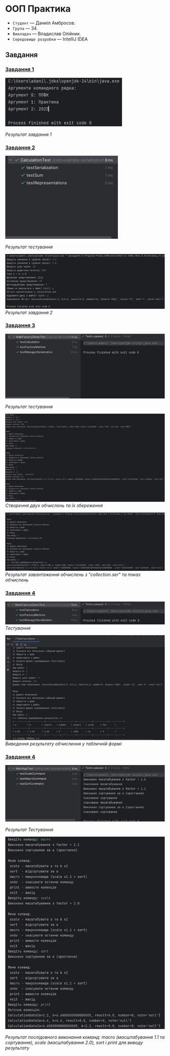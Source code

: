 # ООП Практика
- `Студент` — Даниіл Амбросов.
- `Група` — 34.
- `Викладач` — Владислав Олійник.
- `Середовище розробки` — IntelliJ IDEA

## Завдання

### [Завдання 1](https://github.com/F1xaze11/OOP-praktika-Java/tree/main/Проект%20Java/PR%201)

![Результат Завдання 1](https://github.com/F1xaze11/OOP-praktika-Java/blob/main/images/Завдання%201.jpg)

*Результат завдання 1*

### [Завдання 2](https://github.com/F1xaze11/OOP-praktika-Java/tree/main/Проект%20Java/PR%202)

![Результат Завдання 2.1](https://github.com/F1xaze11/OOP-praktika-Java/blob/main/images/Завдання%202.1.jpg)

*Результат тестування*

![Результат Завдання 2.2](https://github.com/F1xaze11/OOP-praktika-Java/blob/main/images/Завдання%202.2.jpg)
*Результат завдання 2*

### [Завдання 3](https://github.com/F1xaze11/OOP-praktika-Java/tree/main/%D0%9F%D1%80%D0%BE%D0%B5%D0%BA%D1%82%20Java/PR%203)

![Результат Завдання 2.1](https://github.com/F1xaze11/OOP-praktika-Java/blob/main/images/%D0%A2%D0%B5%D1%81%D1%82%D1%83%D0%B2%D0%B0%D0%BD%D0%BD%D1%8F%20%D0%97%D0%B0%D0%B2%D0%B4%D0%B0%D0%BD%D0%BD%D1%8F%203.jpg)

*Результат тестування*

![Результат Завдання 2.1](https://github.com/F1xaze11/OOP-praktika-Java/blob/main/images/%D0%97%D0%B0%D0%B2%D0%B4%D0%B0%D0%BD%D0%BD%D1%8F%203.1.jpg)
*Створення двух обчислень та їх збереження*

![Результат Завдання 2.1](https://github.com/F1xaze11/OOP-praktika-Java/blob/main/images/%D0%97%D0%B0%D0%B2%D0%B4%D0%B0%D0%BD%D0%BD%D1%8F%203.2.jpg)
*Результат завантаження обчислень з "collection.ser" та показ обчислень*

### [Завдання 4](https://github.com/F1xaze11/OOP-praktika-Java/tree/main/%D0%9F%D1%80%D0%BE%D0%B5%D0%BA%D1%82%20Java/PR%204)

![Результат Завдання 2.1](https://github.com/F1xaze11/OOP-praktika-Java/blob/main/images/%D0%97%D0%B0%D0%B2%D0%B4%D0%B0%D0%BD%D0%BD%D1%8F%204.2.jpg)
*Тестування*

![Результат Завдання 2.1](https://github.com/F1xaze11/OOP-praktika-Java/blob/main/images/%D0%97%D0%B0%D0%B2%D0%B4%D0%B0%D0%BD%D0%BD%D1%8F%204.1.jpg)
*Виведення результату обчислення у табличній формі*

### [Завдання 4](https://github.com/F1xaze11/OOP-praktika-Java/tree/main/%D0%9F%D1%80%D0%BE%D0%B5%D0%BA%D1%82%20Java/PR%205)

![Результат Завдання 2.1](https://github.com/F1xaze11/OOP-praktika-Java/blob/main/images/%D0%97%D0%B0%D0%B2%D0%B4%D0%B0%D0%BD%D0%BD%D1%8F%205.1.jpg)

*Результат Тестування*

![Результат Завдання 2.1](https://github.com/F1xaze11/OOP-praktika-Java/blob/main/images/%D0%97%D0%B0%D0%B2%D0%B4%D0%B0%D0%BD%D0%BD%D1%8F%205.2.jpg)

*Результат послідовного виконання команд: macro (масштабування 1.1 та сортування), scale (масштабування 2.0), sort і print для виводу результату*
